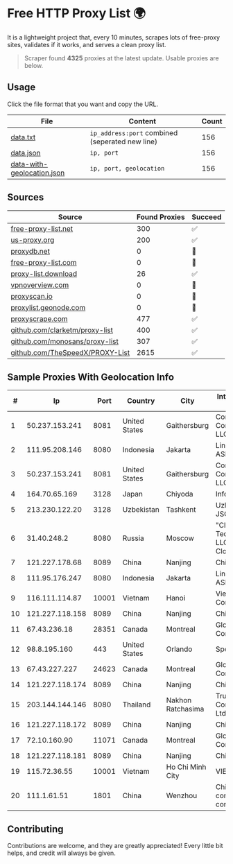 
# Free HTTP Proxy List 🌍

It is a lightweight project that, every 10 minutes, scrapes lots of free-proxy sites, validates if it works, and serves a clean proxy list.


> Scraper found **4325** proxies at the latest update. Usable proxies are below.

## Usage

Click the file format that you want and copy the URL.


|File|Content|Count|
|----|-------|-----|
|[data.txt](https://raw.githubusercontent.com/themiralay/Proxy-List-World/master/data.txt)|`ip_address:port` combined (seperated new line)|156|
|[data.json](https://raw.githubusercontent.com/themiralay/Proxy-List-World/master/data.json)|`ip, port`|156|
|[data-with-geolocation.json](https://raw.githubusercontent.com/themiralay/Proxy-List-World/master/data-with-geolocation.json)|`ip, port, geolocation`|156|

## Sources

|Source|Found Proxies|Succeed|
|------|-------------|-------|
|[free-proxy-list.net](https://free-proxy-list.net)|300|✅|
|[us-proxy.org](https://www.us-proxy.org)|200|✅|
|[proxydb.net](http://proxydb.net)|0|🚫|
|[free-proxy-list.com](https://free-proxy-list.com/?page=&port=&type%5B%5D=http&type%5B%5D=https&up_time=0&search=Search)|0|🚫|
|[proxy-list.download](https://www.proxy-list.download/HTTP)|26|✅|
|[vpnoverview.com](https://vpnoverview.com/privacy/anonymous-browsing/free-proxy-servers)|0|🚫|
|[proxyscan.io](https://www.proxyscan.io)|0|🚫|
|[proxylist.geonode.com](https://proxylist.geonode.com/api/proxy-list?limit=300&page=1&sort_by=lastChecked&sort_type=desc&protocols=http,https)|0|🚫|
|[proxyscrape.com](https://api.proxyscrape.com/v2/?request=displayproxies&protocol=http&timeout=10000&country=all&ssl=all&anonymity=all)|477|✅|
|[github.com/clarketm/proxy-list](https://raw.githubusercontent.com/clarketm/proxy-list/master/proxy-list-raw.txt)|400|✅|
|[github.com/monosans/proxy-list](https://raw.githubusercontent.com/monosans/proxy-list/main/proxies/http.txt)|307|✅|
|[github.com/TheSpeedX/PROXY-List](https://raw.githubusercontent.com/TheSpeedX/PROXY-List/master/http.txt)|2615|✅|


## Sample Proxies With Geolocation Info

|#|Ip|Port|Country|City|Internet Service Provider|
|-|--|----|-------|----|-------------------------|
|1|50.237.153.241|8081|United States|Gaithersburg|Comcast Cable Communications, LLC|
|2|111.95.208.146|8080|Indonesia|Jakarta|Linknet-Fastnet ASN|
|3|50.237.153.241|8081|United States|Gaithersburg|Comcast Cable Communications, LLC|
|4|164.70.65.169|3128|Japan|Chiyoda|InfoSphere|
|5|213.230.122.20|3128|Uzbekistan|Tashkent|Uzbektelecom JSC|
|6|31.40.248.2|8080|Russia|Moscow|"Cloud Technologies" LLC trading as Cloud.ru|
|7|121.227.178.68|8089|China|Nanjing|China Telecom|
|8|111.95.176.247|8080|Indonesia|Jakarta|Linknet-Fastnet ASN|
|9|116.111.114.87|10001|Vietnam|Hanoi|Viettel Corporation|
|10|121.227.118.158|8089|China|Nanjing|China Telecom|
|11|67.43.236.18|28351|Canada|Montreal|GloboTech Communications|
|12|98.8.195.160|443|United States|Orlando|Spectrum|
|13|67.43.227.227|24623|Canada|Montreal|GloboTech Communications|
|14|121.227.118.174|8089|China|Nanjing|China Telecom|
|15|203.144.144.146|8080|Thailand|Nakhon Ratchasima|True Internet Corporation CO. Ltd.|
|16|121.227.118.172|8089|China|Nanjing|China Telecom|
|17|72.10.160.90|11071|Canada|Montreal|GloboTech Communications|
|18|121.227.118.181|8089|China|Nanjing|China Telecom|
|19|115.72.36.55|10001|Vietnam|Ho Chi Minh City|VIETELmetro|
|20|111.1.61.51|1801|China|Wenzhou|China Mobile communications corporation|



## Contributing

Contributions are welcome, and they are greatly appreciated! Every
little bit helps, and credit will always be given.

